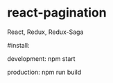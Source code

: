 # react-pagination

React, Redux, Redux-Saga

#install: 

development: npm start 

production: npm run build
